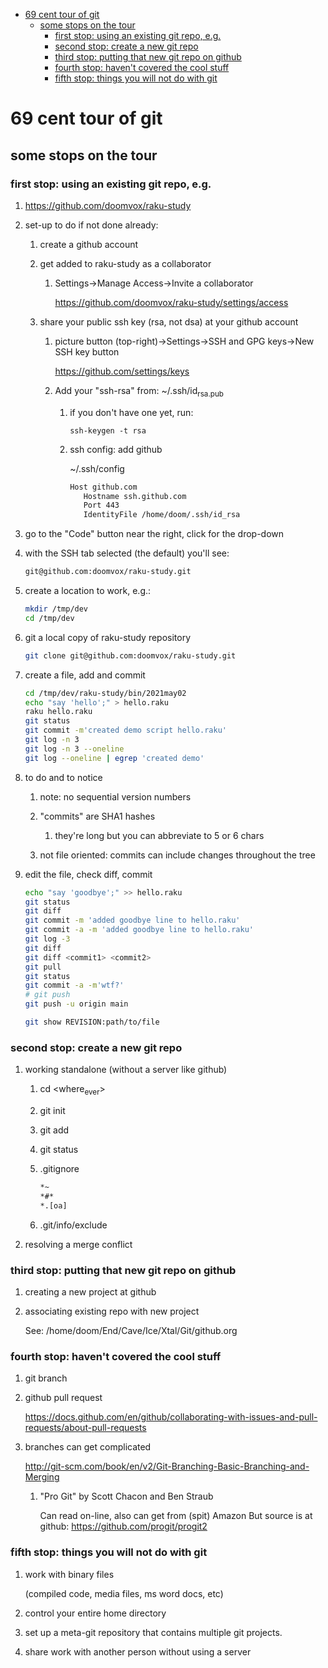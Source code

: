 - [69 cent tour of git](#org0885f6b)
  - [some stops on the tour](#orgc93d7c9)
    - [first stop: using an existing git repo, e.g.](#org69d997d)
    - [second stop: create a new git repo](#orgb1fdaa2)
    - [third stop: putting that new git repo on github](#orgf1ed611)
    - [fourth stop: haven't covered the cool stuff](#orga694d00)
    - [fifth stop: things you will not do with git](#org8ea2bd5)


<a id="org0885f6b"></a>

# 69 cent tour of git


<a id="orgc93d7c9"></a>

## some stops on the tour


<a id="org69d997d"></a>

### first stop: using an existing git repo, e.g.

1.  <https://github.com/doomvox/raku-study>

2.  set-up to do if not done already:

    1.  create a github account
    
    2.  get added to raku-study as a collaborator
    
        1.  Settings->Manage Access->Invite a collaborator
        
            <https://github.com/doomvox/raku-study/settings/access>
    
    3.  share your public ssh key (rsa, not dsa) at your github account
    
        1.  picture button (top-right)->Settings->SSH and GPG keys->New SSH key button
        
            <https://github.com/settings/keys>
        
        2.  Add your "ssh-rsa" from: ~/.ssh/id<sub>rsa.pub</sub>
        
            1.  if you don't have one yet, run:
            
                ```perl6
                ssh-keygen -t rsa
                ```
            
            2.  ssh config:  add github
            
                ~/.ssh/config
                
                ```sh
                Host github.com
                   Hostname ssh.github.com
                   Port 443
                   IdentityFile /home/doom/.ssh/id_rsa
                ```

3.  go to the "Code" button near the right, click for the drop-down

4.  with the SSH tab selected (the default) you'll see:

    ```sh
    git@github.com:doomvox/raku-study.git
    ```

5.  create a location to work, e.g.:

    ```sh
    mkdir /tmp/dev
    cd /tmp/dev
    ```

6.  git a local copy of raku-study repository

    ```sh
    git clone git@github.com:doomvox/raku-study.git
    ```

7.  create a file, add and commit

    ```sh
    cd /tmp/dev/raku-study/bin/2021may02
    echo "say 'hello';" > hello.raku
    raku hello.raku
    git status
    git commit -m'created demo script hello.raku'
    git log -n 3
    git log -n 3 --oneline
    git log --oneline | egrep 'created demo'
    ```

8.  to do and to notice

    1.  note: no sequential version numbers
    
    2.  "commits" are SHA1 hashes
    
        1.  they're long but you can abbreviate to 5 or 6 chars
    
    3.  not file oriented: commits can include changes throughout the tree

9.  edit the file, check diff, commit

    ```sh
    echo "say 'goodbye';" >> hello.raku
    git status
    git diff
    git commit -m 'added goodbye line to hello.raku'
    git commit -a -m 'added goodbye line to hello.raku'
    git log -3
    git diff
    git diff <commit1> <commit2>
    git pull
    git status
    git commit -a -m'wtf?'
    # git push
    git push -u origin main
    ```
    
    ```sh
    git show REVISION:path/to/file
    ```


<a id="orgb1fdaa2"></a>

### second stop: create a new git repo

1.  working standalone (without a server like github)

    1.  cd <where<sub>ever</sub>>
    
    2.  git init
    
    3.  git add
    
    4.  git status
    
    5.  .gitignore
    
        ```sh
        *~   
        *#* 
        *.[oa]
        ```
    
    6.  .git/info/exclude

2.  resolving a merge conflict


<a id="orgf1ed611"></a>

### third stop: putting that new git repo on github

1.  creating a new project at github

2.  associating existing repo with new project

    See: /home/doom/End/Cave/Ice/Xtal/Git/github.org


<a id="orga694d00"></a>

### fourth stop: haven't covered the cool stuff

1.  git branch

2.  github pull request

    <https://docs.github.com/en/github/collaborating-with-issues-and-pull-requests/about-pull-requests>

3.  branches can get complicated

    <http://git-scm.com/book/en/v2/Git-Branching-Basic-Branching-and-Merging>
    
    1.  "Pro Git" by Scott Chacon and  Ben Straub
    
        Can read on-line, also can get from (spit) Amazon But source is at github: <https://github.com/progit/progit2>


<a id="org8ea2bd5"></a>

### fifth stop: things you will not do with git

1.  work with binary files

    (compiled code, media files, ms word docs, etc)

2.  control your entire home directory

3.  set up a meta-git repository that contains multiple git projects.

4.  share work with another person without using a server
